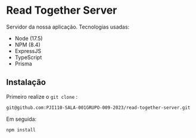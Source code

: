 # Read Together Server

Servidor da nossa aplicação. Tecnologias usadas:

- Node (17.5)
- NPM (8.4)
- ExpressJS
- TypeScript
- Prisma

## Instalação

Primeiro realize o `git clone` :

```sh
git@github.com:PJI110-SALA-001GRUPO-009-2023/read-together-server.git
```

Em seguida:

```sh
npm install
```